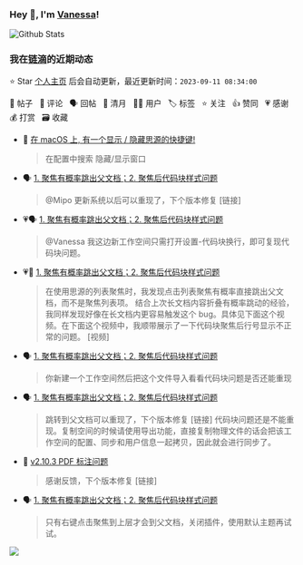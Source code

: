 ### Hey 👋, I'm [Vanessa](http://vanessa.b3log.org/)!

![Github Stats](https://github-readme-stats.vercel.app/api?username=Vanessa219&show_icons=true)

<!--events start -->

### 我在[链滴](https://ld246.com)的近期动态

⭐️ Star [个人主页](https://github.com/Vanessa219/Vanessa219) 后会自动更新，最近更新时间：`2023-09-11 08:34:00`

📝 帖子 &nbsp; 💬 评论 &nbsp; 🗣 回帖 &nbsp; 🌙 清月 &nbsp; 👨‍💻 用户 &nbsp; 🏷️ 标签 &nbsp; ⭐️ 关注 &nbsp; 👍 赞同 &nbsp; 💗 感谢 &nbsp; 💰 打赏 &nbsp; 🗃 收藏

* 💬 [在 macOS 上, 有一个显示 / 隐藏思源的快捷键!](https://ld246.com/article/1694297999757/comment/1694307666309#comments)

  > 在配置中搜索 隐藏/显示窗口
* 🗣 [1. 聚焦有概率跳出父文档；2. 聚焦后代码块样式问题](https://ld246.com/article/1692786454483/comment/1694104859794#comments)

  > @Mipo 更新系统以后可以重现了，下个版本修复 [链接]
* 💗🗣 [1. 聚焦有概率跳出父文档；2. 聚焦后代码块样式问题](https://ld246.com/article/1692786454483/comment/1694104859794#comments)

  > @Vanessa 我这边新工作空间只需打开设置-代码块换行，即可复现代码块问题。
* 💗📝 [1. 聚焦有概率跳出父文档；2. 聚焦后代码块样式问题](https://ld246.com/article/1692786454483)

  > 在使用思源的列表聚焦时，我发现点击列表聚焦有概率直接跳出父文档，而不是聚焦列表项。 结合上次长文档内容折叠有概率跳动的经验，我同样发现好像在长文档内更容易触发这个 bug。具体见下面这个视频。在下面这个视频中，我顺带展示了一下代码块聚焦后行号显示不正常的问题。 [视频]
* 🗣 [1. 聚焦有概率跳出父文档；2. 聚焦后代码块样式问题](https://ld246.com/article/1692786454483/comment/1694104859794#comments)

  > 你新建一个工作空间然后把这个文件导入看看代码块问题是否还能重现
* 🗣 [1. 聚焦有概率跳出父文档；2. 聚焦后代码块样式问题](https://ld246.com/article/1692786454483/comment/1694104859794#comments)

  > 跳转到父文档可以重现了，下个版本修复 [链接] 代码块问题还是不能重现。复制空间的时候请使用导出功能，直接复制物理文件的话会把该工作空间的配置、同步和用户信息一起拷贝，因此就会进行同步了。
* 💬 [v2.10.3 PDF 标注问题](https://ld246.com/article/1694126292124/comment/1694134425550#comments)

  > 感谢反馈，下个版本修复 [链接]
* 🗣 [1. 聚焦有概率跳出父文档；2. 聚焦后代码块样式问题](https://ld246.com/article/1692786454483/comment/1692963076773#comments)

  > 只有右键点击聚焦到上层才会到父文档，关闭插件，使用默认主题再试试。


<!--events end -->

<a title="Hits" target="_blank" href="https://github.com/Vanessa219/Vanessa219"><img src="https://hits.b3log.org/Vanessa219/Vanessa219.svg"></a>
